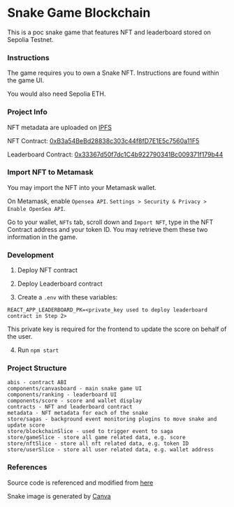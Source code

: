 # Snake Game Blockchain

This is a poc snake game that features NFT and leaderboard stored on Sepolia Testnet.

### Instructions

The game requires you to own a Snake NFT. Instructions are found within the game UI.

You would also need Sepolia ETH.

### Project Info

NFT metadata are uploaded on [IPFS](https://lavender-eligible-mosquito-391.mypinata.cloud/ipfs/QmWQfrtKz3koNRkV1EJgM7VJ2kzJ3yummMBUNRXDKRt8dp/)

NFT Contract: [0xB3a54BeBd28838c303c44f8fD7E1E5c7560a11F5](https://sepolia.etherscan.io/address/0xB3a54BeBd28838c303c44f8fD7E1E5c7560a11F5)

Leaderboard Contract: [0x33367d50f7dc1C4b922790341Bc009371f179b44](https://sepolia.etherscan.io/address/0x33367d50f7dc1C4b922790341Bc009371f179b44)

### Import NFT to Metamask

You may import the NFT into your Metamask wallet.

On Metamask, enable `Opensea API`. `Settings > Security & Privacy > Enable OpenSea API`.

Go to your wallet, `NFTs` tab, scroll down and `Import NFT`, type in the NFT Contract address and your token ID. You may retrieve them these two information in the game.

### Development

1. Deploy NFT contract
2. Deploy Leaderboard contract

3. Create a `.env` with these variables:

```
REACT_APP_LEADERBOARD_PK=<private_key used to deploy leaderboard contract in Step 2>
```

This private key is required for the frontend to update the score on behalf of the user.

4. Run `npm start`

### Project Structure

```
abis - contract ABI
components/canvasboard - main snake game UI
components/ranking - leaderboard UI
components/score - score and wallet display
contracts - NFT and leaderboard contract
metadata - NFT metadata for each of the snake
store/sagas - background event monitoring plugins to move snake and update score
store/blockchainSlice - used to trigger event to saga
store/gameSlice - store all game related data, e.g. score
store/nftSlice - store all nft related data, e.g. token ID
store/userSlice - store all user related data, e.g. wallet address
```

### References

Source code is referenced and modified from [here](https://www.freecodecamp.org/news/build-a-snake-game-with-react-redux-and-redux-sagas/)

Snake image is generated by [Canva](https://www.canva.com/ai-image-generator/)
